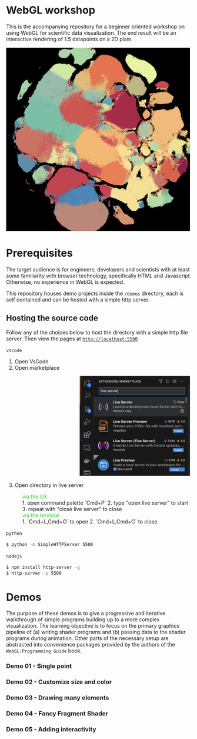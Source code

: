 

# WebGL workshop
This is the accompanying repository for a beginner oriented workshop on using WebGL for scientific data visualization. The end result  will be an interactive rendering of 1.5 datapoints on a 2D plain.


<div class="output-image">
    <img src="aids/output.png" alt="output image" style="width:500px; height:500px;">
</div>



# Prerequisites
The target audience is for engineers, developers and scientists with at least some familiarity with browser technology, specifically HTML and Javascript. Otherwise, no experience in WebGL is expected.

This repository houses demo projects inside the `/demos` directory, each is self contained and can be hosted with a simple http server.

## Hosting the source code
Follow any of the choices below to host the directory with a simple http file server. Then view the pages at [`http://localhost:5500`](http://localhost:5500)


`vscode`
1. Open VsCode
2. Open marketplace
<div style="margin-left: 200px">
    <img src="aids/vscode-liveserver.png" style="width:300px">
</div>

3. Open directory in live server
    <div style="margin-left: 20px">
    <span style="color:limegreen"> via the UX</span>
    <br/>
    1. open command palette `Cmd+P`
    2. type "open live server" to start
    3. repeat with "close live server" to close

    <br />
    <span style="color:limegreen"> via the terminal</span>
    <br/>
    1. `Cmd+L,Cmd+O` to open
    2. `Cmd+L,Cmd+C` to close
    </div>
    

`python`
```bash
$ python -m SimpleHTTPServer 5500
```


`nodejs`
```bash
$ npm install http-server -g
$ http-server -p 5500
```


# Demos
The purpose of these demos is to give a progressive and iterative walkthrough of simple programs building up to a more complex visualization. The learning objective is to focus on the primary graphics pipeline of (a) writing shader programs and (b) passing data to the shader programs during animation. Other parts of the necessary setup are abstracted into convenience packages provided by the authors of the `WebGL:Programming Guide` book. 

### Demo 01 - Single point

### Demo 02 - Customize size and color

### Demo 03 - Drawing many elements

### Demo 04 - Fancy Fragment Shader

### Demo 05 - Adding interactivity

